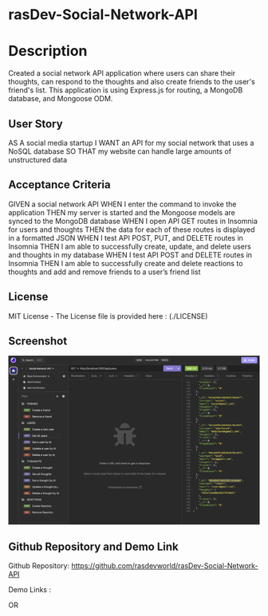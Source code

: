 # rasDev-Social-Network-API

# Description

Created a social network API application where users can share their thoughts, can respond to the thoughts and also create friends to the user's friend's list. This application is using Express.js for routing, a MongoDB database, and Mongoose ODM.


## User Story

AS A social media startup
I WANT an API for my social network that uses a NoSQL database
SO THAT my website can handle large amounts of unstructured data

## Acceptance Criteria

GIVEN a social network API
WHEN I enter the command to invoke the application
THEN my server is started and the Mongoose models are synced to the MongoDB database
WHEN I open API GET routes in Insomnia for users and thoughts
THEN the data for each of these routes is displayed in a formatted JSON
WHEN I test API POST, PUT, and DELETE routes in Insomnia
THEN I am able to successfully create, update, and delete users and thoughts in my database
WHEN I test API POST and DELETE routes in Insomnia
THEN I am able to successfully create and delete reactions to thoughts and add and remove friends to a user’s friend list

## License

MIT License - The License file is provided here : (./LICENSE)

## Screenshot

![alt text](Assets/social-network-api.png)

## Github Repository and Demo Link

Github Repository: https://github.com/rasdevworld/rasDev-Social-Network-API

Demo Links :



OR




